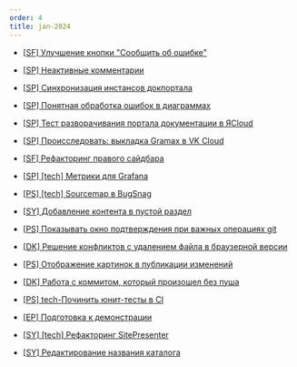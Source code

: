 ```yaml
---
order: 4
title: jan-2024
---
```


-  [\[SF\] Улучшение кнопки "Сообщить об ошибке"](./../../uncategorized/old/jan-2024/bug-report.md)

-  [\[SP\] Неактивные комментарии](./../../uncategorized/old/jan-2024/storage-comment.md)

-  [\[SP\] Синхронизация инстансов докпортала](./../../uncategorized/old/jan-2024/root-path-sync.md)

-  [\[SP\] Понятная обработка ошибок в диаграммах](./../../uncategorized/old/jan-2024/diagram-error.md)

-  [\[SP\] Тест разворачивания портала документации в ЯCloud](./../../uncategorized/old/jan-2024/new_article_0_1.md)

-  [\[SP\] Происследовать: выкладка Gramax в VK Cloud](./../../uncategorized/old/jan-2024/publish-vk-cloud.md)

-  [\[SF\] Рефакторинг правого сайдбара](./../../uncategorized/old/jan-2024/button-fix.md)

-  [\[SP\] \[tech\] Метрики для Grafana](./../../uncategorized/old/jan-2024/metrics_grafana.md)

-  [\[PS\] \[tech\] Sourcemap в BugSnag](./../../uncategorized/old/jan-2024/sourcemap-bugsnag.md)

-  [\[SY\] Добавление контента в пустой раздел](./../../uncategorized/old/jan-2024/content-null-category.md)

-  [\[PS\] Показывать окно подтверждения при важных операциях git](./../../uncategorized/old/jan-2024/exit-page-confirm.md)

-  [\[DK\] Решение конфликтов с удалением файла в браузерной версии](./../../uncategorized/old/jan-2024/delete-file-merge-conflict.md)

-  [\[PS\] Отображение картинок в публикации изменений](./../../uncategorized/old/jan-2024/image-view-in-publish.md)

-  [\[DK\] Работа с коммитом, который произошел без пуша](./../../uncategorized/old/jan-2024/work-commit-push.md)

-  [\[PS\] tech-Починить юнит-тесты в CI](./../../uncategorized/old/jan-2024/unit-test-ci.md)

-  [\[EP\] Подготовка к демонстрации](./../../uncategorized/old/jan-2024/new_article_0_0.md)

-  [\[SY\] \[tech\] Рефакторинг SitePresenter](./../../uncategorized/old/jan-2024/refactor-site-presenter.md)

-  [\[SY\] Редактирование названия каталога](./../../uncategorized/old/jan-2024/catalog-name-edit.md)